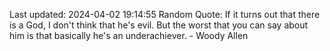 Last updated: 2024-04-02 19:14:55
Random Quote: If it turns out that there is a God, I don't think that he's evil. But the worst that you can say about him is that basically he's an underachiever. - Woody Allen